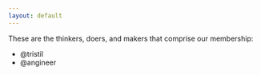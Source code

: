 ```yaml
---
layout: default 
---
```

These are the thinkers, doers, and makers that comprise our membership:

- @tristil
- @angineer


